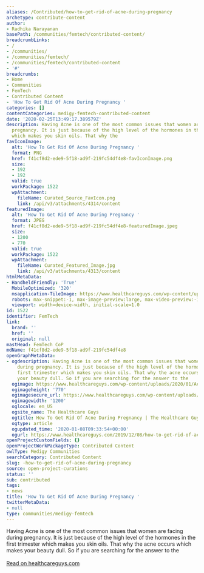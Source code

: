 ```yaml
---
aliases: /Contributed/how-to-get-rid-of-acne-during-pregnancy
archetype: contribute-content
author:
- Radhika Narayanan
basePath: /communities/femtech/contributed-content/
breadcrumbLinks:
- /
- /communities/
- /communities/femtech/
- /communities/femtech/contributed-content
- '#'
breadcrumbs:
- Home
- Communities
- FemTech
- Contributed Content
- 'How To Get Rid Of Acne During Pregnancy '
categories: []
contentCategories: medigy-femtech-contributed-content
date: '2020-02-25T13:49:17.389579Z'
description: Having Acne is one of the most common issues that women are facing during
  pregnancy. It is just because of the high level of the hormones in the first trimester
  which makes you skin oils. That why the
favIconImage:
  alt: 'How To Get Rid Of Acne During Pregnancy '
  format: PNG
  href: f41cf8d2-ede9-5f18-ad9f-219fc54df4e8-favIconImage.png
  size:
  - 192
  - 192
  valid: true
  workPackage: 1522
  wpAttachment:
    fileName: Curated_Source_FavIcon.png
    link: /api/v3/attachments/4314/content
featuredImage:
  alt: 'How To Get Rid Of Acne During Pregnancy '
  format: JPEG
  href: f41cf8d2-ede9-5f18-ad9f-219fc54df4e8-featuredImage.jpeg
  size:
  - 1200
  - 770
  valid: true
  workPackage: 1522
  wpAttachment:
    fileName: Curated_Featured_Image.jpg
    link: /api/v3/attachments/4313/content
htmlMetaData:
- HandheldFriendly: 'True'
  MobileOptimized: '320'
  msapplication-TileImage: https://www.healthcareguys.com/wp-content/uploads/2016/06/cropped-favicon-healthcareguys-270x270.png
  robots: max-snippet:-1, max-image-preview:large, max-video-preview:-1
  viewport: width=device-width, initial-scale=1.0
id: 1522
identifier: FemTech
link:
  brand: ''
  href: ''
  original: null
mastHead: FemTech CoP
mdName: f41cf8d2-ede9-5f18-ad9f-219fc54df4e8
openGraphMetaData:
- ogdescription: Having Acne is one of the most common issues that women are facing
    during pregnancy. It is just because of the high level of the hormones in the
    first trimester which makes you skin oils. That why the acne occurs which makes
    your beauty dull. So if you are searching for the answer to the
  ogimage: https://www.healthcareguys.com/wp-content/uploads/2020/01/Acne.jpg
  ogimageheight: '770'
  ogimagesecure_url: https://www.healthcareguys.com/wp-content/uploads/2020/01/Acne.jpg
  ogimagewidth: '1200'
  oglocale: en_US
  ogsite_name: The Healthcare Guys
  ogtitle: How To Get Rid Of Acne During Pregnancy | The Healthcare Guys
  ogtype: article
  ogupdated_time: '2020-01-08T09:33:54+00:00'
  ogurl: https://www.healthcareguys.com/2019/12/08/how-to-get-rid-of-acne-during-pregnancy/
openProjectCustomFields: {}
openProjectWorkPackageType: Contributed Content
owlType: Medigy Communities
searchCategory: Contributed Content
slug: -how-to-get-rid-of-acne-during-pregnancy
source: open-project-curations
status: ''
sub: contributed
tags:
- news
title: 'How To Get Rid Of Acne During Pregnancy '
twitterMetaData:
- null
type: communities/medigy-femtech
---
```


Having Acne is one of the most common issues that women are facing during pregnancy. It is just because of the high level of the hormones in the first trimester which makes you skin oils. That why the acne occurs which makes your beauty dull. So if you are searching for the answer to the<br><br><a target="_blank" href=https://www.healthcareguys.com/2019/12/08/how-to-get-rid-of-acne-during-pregnancy/>Read on healthcareguys.com</a>